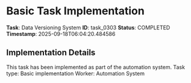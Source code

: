 # Basic Task Implementation

**Task**: Data Versioning System
**ID**: task_0303
**Status**: COMPLETED
**Timestamp**: 2025-09-18T06:04:20.484586

## Implementation Details

This task has been implemented as part of the automation system.
Task type: Basic implementation
Worker: Automation System
